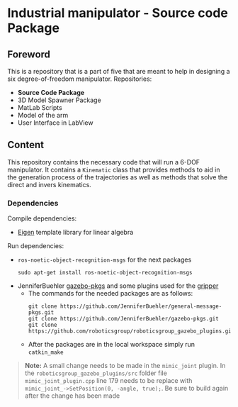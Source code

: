 # Industrial manipulator - Source code Package
## Foreword
This is a repository that is a part of five that are meant to help in designing a six degree-of-freedom manipulator.
Repositories:
 - **Source Code Package**
 - 3D Model Spawner Package 
 - MatLab Scripts
 - Model of the arm
 - User Interface in LabView
## Content 
This repository contains the necessary code that will run a 6-DOF manipulator. It contains a `Kinematic` class that provides methods to aid in the generation process of the trajectories as well as methods that solve the direct and invers kinematics.
### Dependencies
 Compile dependencies:
 - [Eigen][eigen_install] template library for linear algebra 
 
Run dependencies:
 - `ros-noetic-object-recognition-msgs` for the next packages
 	```
	sudo apt-get install ros-noetic-object-recognition-msgs
	```
 - JenniferBuehler [gazebo-pkgs][g_pkgs] and some plugins used for the [gripper][gripper]
	 - The commands for the needed packages are as follows:
		```
		git clone https://github.com/JenniferBuehler/general-message-pkgs.git
		git clone https://github.com/JenniferBuehler/gazebo-pkgs.git
		git clone https://github.com/roboticsgroup/roboticsgroup_gazebo_plugins.git
		```
	- After the packages are in the local workspace simply run `catkin_make`

> **Note:** A small change needs to be made in the `mimic_joint` plugin. In the `roboticsgroup_gazebo_plugins/src` folder file `mimic_joint_plugin.cpp` line 179 needs to be replace with `mimic_joint_->SetPosition(0, -angle, true);`. Be sure to build again after the change has been made

[eigen_install]: https://eigen.tuxfamily.org/dox/GettingStarted.html
[g_pkgs]: https://github.com/JenniferBuehler/gazebo-pkgs/wiki/Installation
[gripper]: https://github.com/roboticsgroup/roboticsgroup_gazebo_plugins
